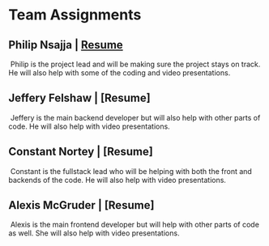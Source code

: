 # Team Assignments

## Philip Nsajja | [Resume](https://github.com/Chewwi7/Intro-to-Software-Engineering-Project/blob/main/Project%20Planning/PhilipNsajjaResume.md)

​	Philip is the project lead and will be making sure the project stays on track. He will also help with some of the coding and video presentations.

## Jeffery Felshaw | [Resume]

​	Jeffery is the main backend developer but will also help with other parts of code. He will also help with video presentations.

## Constant Nortey | [Resume]

​	Constant is the fullstack lead who will be helping with both the front and backends of the code. He will also help with video presentations.

## Alexis McGruder | [Resume]

​	Alexis is the main frontend developer but will help with other parts of code as well. She will also help with video presentations.

​	

